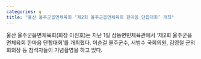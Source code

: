 ```yaml
---
categories: g
title: "울산 울주군읍면체육회 ‘제2회 울주군읍면체육회 한마음 단합대회’ 개최"
---
```

울산 울주군읍면체육회(회장 이진호)는 지난 1일 삼동면민체육관에서 ‘제2회 울주군읍면체육회 한마음 단합대회’를 개최했다. 이순걸 울주군수, 서범수 국회의원, 김영철 군의회의장 등 참석자들이 기념촬영을 하고 있다.